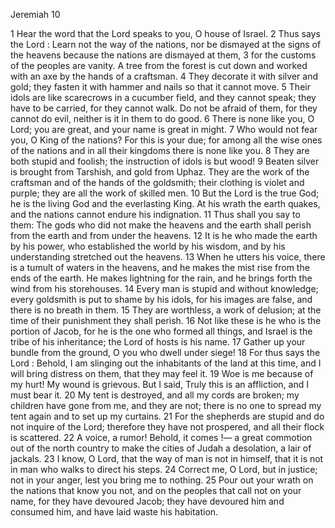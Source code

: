 Jeremiah 10

1	Hear the word that the Lord speaks to you, O house of Israel.
2	Thus says the Lord : Learn not the way of the nations, nor be dismayed at the signs of the heavens because the nations are dismayed at them,
3	for the customs of the peoples are vanity. A tree from the forest is cut down and worked with an axe by the hands of a craftsman.
4	They decorate it with silver and gold; they fasten it with hammer and nails so that it cannot move.
5	Their idols are like scarecrows in a cucumber field, and they cannot speak; they have to be carried, for they cannot walk. Do not be afraid of them, for they cannot do evil, neither is it in them to do good.
6	There is none like you, O Lord; you are great, and your name is great in might.
7	Who would not fear you, O King of the nations? For this is your due; for among all the wise ones of the nations and in all their kingdoms there is none like you.
8	They are both stupid and foolish; the instruction of idols is but wood!
9	Beaten silver is brought from Tarshish, and gold from Uphaz. They are the work of the craftsman and of the hands of the goldsmith; their clothing is violet and purple; they are all the work of skilled men.
10	But the Lord is the true God; he is the living God and the everlasting King. At his wrath the earth quakes, and the nations cannot endure his indignation.
11	Thus shall you say to them: The gods who did not make the heavens and the earth shall perish from the earth and from under the heavens.
12	It is he who made the earth by his power, who established the world by his wisdom, and by his understanding stretched out the heavens.
13	When he utters his voice, there is a tumult of waters in the heavens, and he makes the mist rise from the ends of the earth. He makes lightning for the rain, and he brings forth the wind from his storehouses.
14	Every man is stupid and without knowledge; every goldsmith is put to shame by his idols, for his images are false, and there is no breath in them.
15	They are worthless, a work of delusion; at the time of their punishment they shall perish.
16	Not like these is he who is the portion of Jacob, for he is the one who formed all things, and Israel is the tribe of his inheritance; the Lord of hosts is his name.
17	Gather up your bundle from the ground, O you who dwell under siege!
18	For thus says the Lord : Behold, I am slinging out the inhabitants of the land at this time, and I will bring distress on them, that they may feel it.
19	Woe is me because of my hurt! My wound is grievous. But I said, Truly this is an affliction, and I must bear it.
20	My tent is destroyed, and all my cords are broken; my children have gone from me, and they are not; there is no one to spread my tent again and to set up my curtains.
21	For the shepherds are stupid and do not inquire of the Lord; therefore they have not prospered, and all their flock is scattered.
22	A voice, a rumor! Behold, it comes !— a great commotion out of the north country to make the cities of Judah a desolation, a lair of jackals.
23	I know, O Lord, that the way of man is not in himself, that it is not in man who walks to direct his steps.
24	Correct me, O Lord, but in justice; not in your anger, lest you bring me to nothing.
25	Pour out your wrath on the nations that know you not, and on the peoples that call not on your name, for they have devoured Jacob; they have devoured him and consumed him, and have laid waste his habitation.

